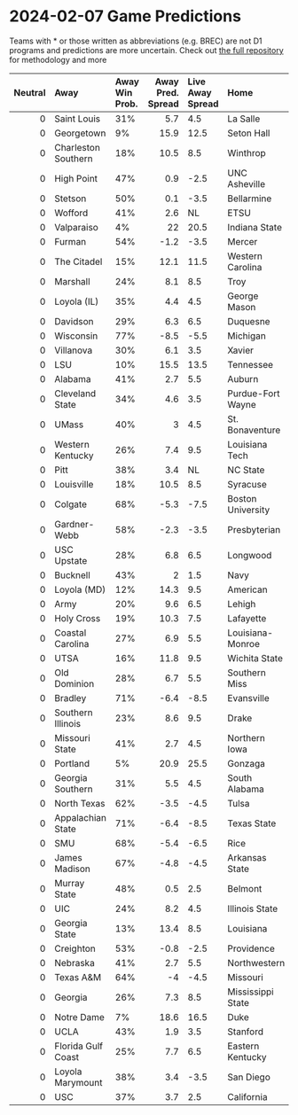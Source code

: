 # 2024-02-07 Game Predictions
Teams with * or those written as abbreviations (e.g. BREC) are not D1 programs and predictions are more uncertain. Check out [the full repository](https://github.com/grdavis/college-basketball-elo) for methodology and more

|   Neutral | Away                | Away Win Prob.   |   Away Pred. Spread | Live Away Spread   | Home              | Home Win Prob.   |   Home Pred. Spread |
|----------:|:--------------------|:-----------------|--------------------:|:-------------------|:------------------|:-----------------|--------------------:|
|         0 | Saint Louis         | 31%              |                 5.7 | 4.5                | La Salle          | 69%              |                -5.7 |
|         0 | Georgetown          | 9%               |                15.9 | 12.5               | Seton Hall        | 91%              |               -15.9 |
|         0 | Charleston Southern | 18%              |                10.5 | 8.5                | Winthrop          | 82%              |               -10.5 |
|         0 | High Point          | 47%              |                 0.9 | -2.5               | UNC Asheville     | 53%              |                -0.9 |
|         0 | Stetson             | 50%              |                 0.1 | -3.5               | Bellarmine        | 50%              |                -0.1 |
|         0 | Wofford             | 41%              |                 2.6 | NL                 | ETSU              | 59%              |                -2.6 |
|         0 | Valparaiso          | 4%               |                22   | 20.5               | Indiana State     | 96%              |               -22   |
|         0 | Furman              | 54%              |                -1.2 | -3.5               | Mercer            | 46%              |                 1.2 |
|         0 | The Citadel         | 15%              |                12.1 | 11.5               | Western Carolina  | 85%              |               -12.1 |
|         0 | Marshall            | 24%              |                 8.1 | 8.5                | Troy              | 76%              |                -8.1 |
|         0 | Loyola (IL)         | 35%              |                 4.4 | 4.5                | George Mason      | 65%              |                -4.4 |
|         0 | Davidson            | 29%              |                 6.3 | 6.5                | Duquesne          | 71%              |                -6.3 |
|         0 | Wisconsin           | 77%              |                -8.5 | -5.5               | Michigan          | 23%              |                 8.5 |
|         0 | Villanova           | 30%              |                 6.1 | 3.5                | Xavier            | 70%              |                -6.1 |
|         0 | LSU                 | 10%              |                15.5 | 13.5               | Tennessee         | 90%              |               -15.5 |
|         0 | Alabama             | 41%              |                 2.7 | 5.5                | Auburn            | 59%              |                -2.7 |
|         0 | Cleveland State     | 34%              |                 4.6 | 3.5                | Purdue-Fort Wayne | 66%              |                -4.6 |
|         0 | UMass               | 40%              |                 3   | 4.5                | St. Bonaventure   | 60%              |                -3   |
|         0 | Western Kentucky    | 26%              |                 7.4 | 9.5                | Louisiana Tech    | 74%              |                -7.4 |
|         0 | Pitt                | 38%              |                 3.4 | NL                 | NC State          | 62%              |                -3.4 |
|         0 | Louisville          | 18%              |                10.5 | 8.5                | Syracuse          | 82%              |               -10.5 |
|         0 | Colgate             | 68%              |                -5.3 | -7.5               | Boston University | 32%              |                 5.3 |
|         0 | Gardner-Webb        | 58%              |                -2.3 | -3.5               | Presbyterian      | 42%              |                 2.3 |
|         0 | USC Upstate         | 28%              |                 6.8 | 6.5                | Longwood          | 72%              |                -6.8 |
|         0 | Bucknell            | 43%              |                 2   | 1.5                | Navy              | 57%              |                -2   |
|         0 | Loyola (MD)         | 12%              |                14.3 | 9.5                | American          | 88%              |               -14.3 |
|         0 | Army                | 20%              |                 9.6 | 6.5                | Lehigh            | 80%              |                -9.6 |
|         0 | Holy Cross          | 19%              |                10.3 | 7.5                | Lafayette         | 81%              |               -10.3 |
|         0 | Coastal Carolina    | 27%              |                 6.9 | 5.5                | Louisiana-Monroe  | 73%              |                -6.9 |
|         0 | UTSA                | 16%              |                11.8 | 9.5                | Wichita State     | 84%              |               -11.8 |
|         0 | Old Dominion        | 28%              |                 6.7 | 5.5                | Southern Miss     | 72%              |                -6.7 |
|         0 | Bradley             | 71%              |                -6.4 | -8.5               | Evansville        | 29%              |                 6.4 |
|         0 | Southern Illinois   | 23%              |                 8.6 | 9.5                | Drake             | 77%              |                -8.6 |
|         0 | Missouri State      | 41%              |                 2.7 | 4.5                | Northern Iowa     | 59%              |                -2.7 |
|         0 | Portland            | 5%               |                20.9 | 25.5               | Gonzaga           | 95%              |               -20.9 |
|         0 | Georgia Southern    | 31%              |                 5.5 | 4.5                | South Alabama     | 69%              |                -5.5 |
|         0 | North Texas         | 62%              |                -3.5 | -4.5               | Tulsa             | 38%              |                 3.5 |
|         0 | Appalachian State   | 71%              |                -6.4 | -8.5               | Texas State       | 29%              |                 6.4 |
|         0 | SMU                 | 68%              |                -5.4 | -6.5               | Rice              | 32%              |                 5.4 |
|         0 | James Madison       | 67%              |                -4.8 | -4.5               | Arkansas State    | 33%              |                 4.8 |
|         0 | Murray State        | 48%              |                 0.5 | 2.5                | Belmont           | 52%              |                -0.5 |
|         0 | UIC                 | 24%              |                 8.2 | 4.5                | Illinois State    | 76%              |                -8.2 |
|         0 | Georgia State       | 13%              |                13.4 | 8.5                | Louisiana         | 87%              |               -13.4 |
|         0 | Creighton           | 53%              |                -0.8 | -2.5               | Providence        | 47%              |                 0.8 |
|         0 | Nebraska            | 41%              |                 2.7 | 5.5                | Northwestern      | 59%              |                -2.7 |
|         0 | Texas A&M           | 64%              |                -4   | -4.5               | Missouri          | 36%              |                 4   |
|         0 | Georgia             | 26%              |                 7.3 | 8.5                | Mississippi State | 74%              |                -7.3 |
|         0 | Notre Dame          | 7%               |                18.6 | 16.5               | Duke              | 93%              |               -18.6 |
|         0 | UCLA                | 43%              |                 1.9 | 3.5                | Stanford          | 57%              |                -1.9 |
|         0 | Florida Gulf Coast  | 25%              |                 7.7 | 6.5                | Eastern Kentucky  | 75%              |                -7.7 |
|         0 | Loyola Marymount    | 38%              |                 3.4 | -3.5               | San Diego         | 62%              |                -3.4 |
|         0 | USC                 | 37%              |                 3.7 | 2.5                | California        | 63%              |                -3.7 |